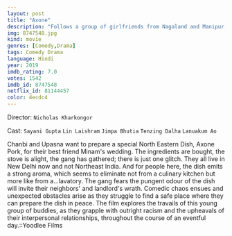 ```yaml
---
layout: post
title: "Axone"
description: "Follows a group of girlfriends from Nagaland and Manipur, north-eastern states in India, gathering in the back streets of Delhi to throw a secret wedding party for a soon-to-be bride. Terrorised by their rottweiler of a landlady and with their boyfriends utterly useless as help, the group's already disorganized plans soon go further awry. As the women cook the traditional Axone wedding stew (a pork stew with pungent local herbs), neighbors complain about its powerful smell. However, they are determined to prepare the aromatic dish. With the challenges brought on by cultural differ.."
img: 8747548.jpg
kind: movie
genres: [Comedy,Drama]
tags: Comedy Drama 
language: Hindi
year: 2019
imdb_rating: 7.0
votes: 1542
imdb_id: 8747548
netflix_id: 81144457
color: 4ecdc4
---
```

Director: `Nicholas Kharkongor`  

Cast: `Sayani Gupta` `Lin Laishram` `Jimpa Bhutia` `Tenzing Dalha` `Lanuakum Ao` 

Chanbi and Upasna want to prepare a special North Eastern Dish, Axone Pork, for their best friend Minam's wedding. The ingredients are bought, the stove is alight, the gang has gathered; there is just one glitch. They all live in New Delhi now and not Northeast India. And for people here, the dish emits a strong aroma, which seems to eliminate not from a culinary kitchen but more like from a...lavatory. The gang fears the pungent odour of the dish will invite their neighbors' and landlord's wrath. Comedic chaos ensues and unexpected obstacles arise as they struggle to find a safe place where they can prepare the dish in peace. The film explores the travails of this young group of buddies, as they grapple with outright racism and the upheavals of their interpersonal relationships, throughout the course of an eventful day.::Yoodlee Films